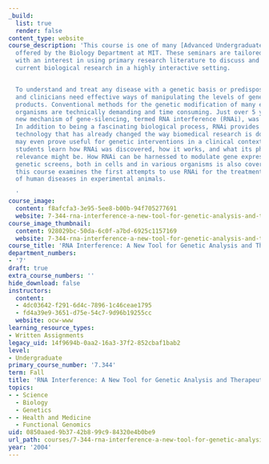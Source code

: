 ```yaml
---
_build:
  list: true
  render: false
content_type: website
course_description: 'This course is one of many [Advanced Undergraduate Seminars](https://biology.mit.edu/undergraduate/course_listings/advanced_undergraduate_seminars)
  offered by the Biology Department at MIT. These seminars are tailored for students
  with an interest in using primary research literature to discuss and learn about
  current biological research in a highly interactive setting.


  To understand and treat any disease with a genetic basis or predisposition, scientists
  and clinicians need effective ways of manipulating the levels of genes and gene
  products. Conventional methods for the genetic modification of many experimental
  organisms are technically demanding and time consuming. Just over 5 years ago, a
  new mechanism of gene-silencing, termed RNA interference (RNAi), was discovered.
  In addition to being a fascinating biological process, RNAi provides a revolutionary
  technology that has already changed the way biomedical research is done and that
  may even prove useful for genetic interventions in a clinical context. In this course,
  students learn how RNAi was discovered, how it works, and what its physiological
  relevance might be. How RNAi can be harnessed to modulate gene expression and perform
  genetic screens, both in cells and in various organisms is also covered. Finally,
  this course examines the first attempts to use RNAi for the treatment of models
  of human diseases in experimental animals.

  '
course_image:
  content: f8afcfa3-3e95-5ee8-b00b-94f705277691
  website: 7-344-rna-interference-a-new-tool-for-genetic-analysis-and-therapeutics-fall-2004
course_image_thumbnail:
  content: 928029bc-50da-6c0f-a7bd-6925c1157169
  website: 7-344-rna-interference-a-new-tool-for-genetic-analysis-and-therapeutics-fall-2004
course_title: 'RNA Interference: A New Tool for Genetic Analysis and Therapeutics'
department_numbers:
- '7'
draft: true
extra_course_numbers: ''
hide_download: false
instructors:
  content:
  - 4dc03642-f291-6d4c-7896-1c46ceae1795
  - fd4a39e9-3651-d75e-54c7-9d96b19255cc
  website: ocw-www
learning_resource_types:
- Written Assignments
legacy_uid: 14f9694b-0aa2-16a3-37f2-852cbaf1bab2
level:
- Undergraduate
primary_course_number: '7.344'
term: Fall
title: 'RNA Interference: A New Tool for Genetic Analysis and Therapeutics'
topics:
- - Science
  - Biology
  - Genetics
- - Health and Medicine
  - Functional Genomics
uid: 0850aaed-9b37-42b8-99c9-84320e4b0be9
url_path: courses/7-344-rna-interference-a-new-tool-for-genetic-analysis-and-therapeutics-fall-2004
year: '2004'
---
```

